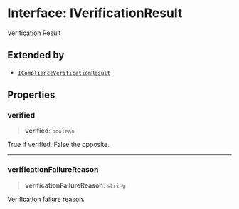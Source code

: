 # Interface: IVerificationResult

Verification Result

## Extended by

- [`IComplianceVerificationResult`](IComplianceVerificationResult.md)

## Properties

### verified

> **verified**: `boolean`

True if verified. False the opposite.

***

### verificationFailureReason

> **verificationFailureReason**: `string`

Verification failure reason.
